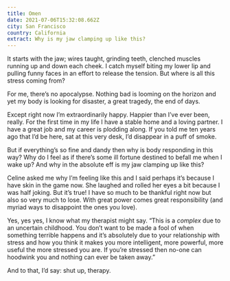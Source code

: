```yaml
---
title: Omen
date: 2021-07-06T15:32:08.662Z
city: San Francisco
country: California
extract: Why is my jaw clamping up like this?
---
```

It starts with the jaw; wires taught, grinding teeth, clenched muscles running up and down each cheek. I catch myself biting my lower lip and pulling funny faces in an effort to release the tension. But where is all this stress coming from?

For me, there’s no apocalypse. Nothing bad is looming on the horizon and yet my body is looking for disaster, a great tragedy, the end of days. 

Except right now I’m extraordinarily happy. Happier than I’ve ever been, really. For the first time in my life I have a stable home and a loving partner. I have a great job and my career is plodding along. If you told me ten years ago that I’d be here, sat at this very desk, I’d disappear in a puff of smoke. 

But if everything’s so fine and dandy then why is body responding in this way? Why do I feel as if there’s some ill fortune destined to befall me when I wake up? And why in the absolute eff is my jaw clamping up like this?

Celine asked me why I’m feeling like this and I said perhaps it’s because I have skin in the game now. She laughed and rolled her eyes a bit because I was half joking. But it’s true! I have so much to be thankful right now but also so very much to lose. With great power comes great responsibility (and myriad ways to disappoint the ones you love).

Yes, yes yes, I know what my therapist might say. “This is a _complex_ due to an uncertain childhood. You don’t want to be made a fool of when something terrible happens and it’s absolutely due to your relationship with stress and how you think it makes you more intelligent, more powerful, more useful the more stressed you are. If you’re stressed then no-one can hoodwink you and nothing can ever be taken away.” 

And to that, I’d say: shut up, therapy.


